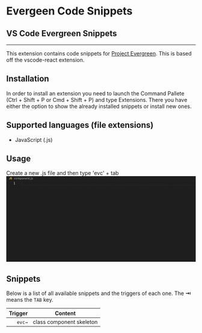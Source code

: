 # Evergeen Code Snippets

## VS Code Evergreen Snippets

---

This extension contains code snippets for [Project Evergreen](https://github.com/projectevergreen). This is based off the vscode-react extension.

## Installation

In order to install an extension you need to launch the Command Pallete (Ctrl + Shift + P or Cmd + Shift + P) and type Extensions.
There you have either the option to show the already installed snippets or install new ones.

## Supported languages (file extensions)

- JavaScript (.js)

## Usage

Create a new .js file and then type 'evc' + tab
![create evergreen component](images/component.gif)

## Snippets

Below is a list of all available snippets and the triggers of each one. The **⇥** means the `TAB` key.

| Trigger | Content                  |
| ------: | ------------------------ |
|  `evc→` | class component skeleton |

